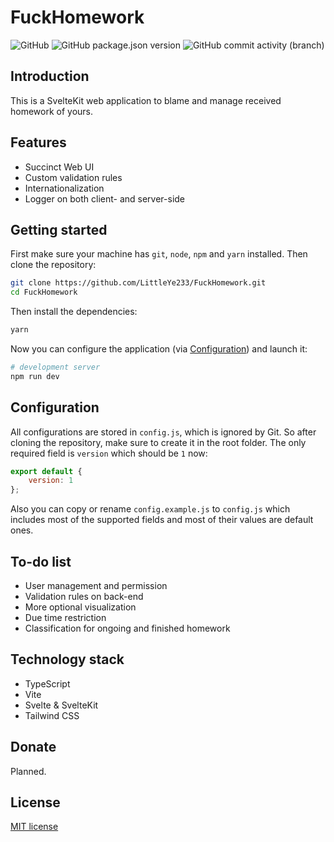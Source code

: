 # FuckHomework

![GitHub](https://img.shields.io/github/license/LittleYe233/FuckHomework?color=%23f5aab9&style=flat-square) ![GitHub package.json version](https://img.shields.io/github/package-json/v/LittleYe233/FuckHomework?color=%235bcefa&style=flat-square) ![GitHub commit activity (branch)](https://img.shields.io/github/commit-activity/w/LittleYe233/FuckHomework/dev?color=green&style=flat-square)

## Introduction

This is a SvelteKit web application to blame and manage received homework of yours.

## Features

- Succinct Web UI
- Custom validation rules
- Internationalization
- Logger on both client- and server-side

## Getting started

First make sure your machine has `git`, `node`, `npm` and `yarn` installed. Then clone the repository:

```bash
git clone https://github.com/LittleYe233/FuckHomework.git
cd FuckHomework
```

Then install the dependencies:

```bash
yarn
```

Now you can configure the application (via [Configuration](#configuration)) and launch it:

```bash
# development server
npm run dev
```

## Configuration

All configurations are stored in `config.js`, which is ignored by Git. So after cloning the repository, make sure to create it in the root folder. The only required field is `version` which should be `1` now:

```js
export default {
    version: 1
};
```

Also you can copy or rename `config.example.js` to `config.js` which includes most of the supported fields and most of their values are default ones.

## To-do list

- User management and permission
- Validation rules on back-end
- More optional visualization
- Due time restriction
- Classification for ongoing and finished homework

## Technology stack

- TypeScript
- Vite
- Svelte & SvelteKit
- Tailwind CSS

## Donate

Planned.

## License

[MIT license](/LICENSE)
